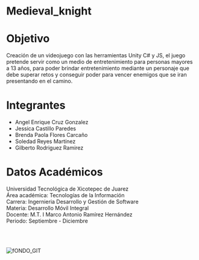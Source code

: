 #       Medieval_knight              


# Objetivo 

Creación de un videojuego con las herramientas Unity C# y JS, el juego pretende servir como un medio de entretenimiento para personas mayores a 13 años, para poder brindar entretenimiento mediante un personaje que debe superar retos y conseguir poder para vencer enemigos que se iran presentando en el camino.



# Integrantes

- Angel Enrique Cruz Gonzalez
- Jessica Castillo Paredes
- Brenda Paola Flores Carcaño
- Soledad Reyes Martínez
- Gilberto Rodriguez Ramirez



# Datos Académicos
Universidad Tecnológica de Xicotepec de Juarez
<br/>
Área académica: Tecnologías de la Información
<br/>
Carrera: Ingernieria Desarrollo y Gestión de Software
<br/>
Materia: Desarrollo Móvil Integral
<br/>
Docente: M.T. I Marco Antonio Ramírez Hernández
<br/>
Periodo: Septiembre - Diciembre

<br/>
<br/>

![fONDO_GIT](https://user-images.githubusercontent.com/88748978/196844512-67e6859d-bbe4-40b8-85d6-fc6546c42719.png)



